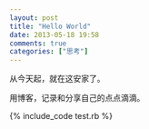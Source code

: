 ```yaml
---
layout: post
title: "Hello World"
date: 2013-05-18 19:58
comments: true
categories: ["思考"]
---
```


从今天起，就在这安家了。

用博客，记录和分享自己的点点滴滴。

{% include_code test.rb %}
